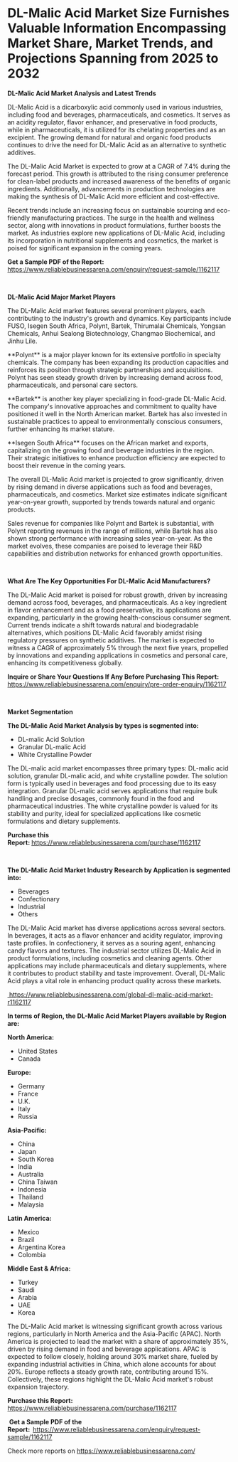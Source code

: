 <p><h1>DL-Malic Acid Market Size Furnishes Valuable Information Encompassing Market Share, Market Trends, and Projections Spanning from 2025 to 2032</h1></p><p><strong>DL-Malic Acid Market Analysis and Latest Trends</strong></p>
<p><p>DL-Malic Acid is a dicarboxylic acid commonly used in various industries, including food and beverages, pharmaceuticals, and cosmetics. It serves as an acidity regulator, flavor enhancer, and preservative in food products, while in pharmaceuticals, it is utilized for its chelating properties and as an excipient. The growing demand for natural and organic food products continues to drive the need for DL-Malic Acid as an alternative to synthetic additives.</p><p>The DL-Malic Acid Market is expected to grow at a CAGR of 7.4% during the forecast period. This growth is attributed to the rising consumer preference for clean-label products and increased awareness of the benefits of organic ingredients. Additionally, advancements in production technologies are making the synthesis of DL-Malic Acid more efficient and cost-effective.</p><p>Recent trends include an increasing focus on sustainable sourcing and eco-friendly manufacturing practices. The surge in the health and wellness sector, along with innovations in product formulations, further boosts the market. As industries explore new applications of DL-Malic Acid, including its incorporation in nutritional supplements and cosmetics, the market is poised for significant expansion in the coming years.</p></p>
<p><strong>Get a Sample PDF of the Report:&nbsp;</strong> <a href="https://www.reliablebusinessarena.com/enquiry/request-sample/1162117?utm_campaign=2185&utm_medium=2&utm_source=Github&utm_content=ia&utm_term=24032025&utm_id=dl-malic-acid">https://www.reliablebusinessarena.com/enquiry/request-sample/1162117</a></p>
<p>&nbsp;</p>
<p><strong>DL-Malic Acid Major Market Players</strong></p>
<p><p>The DL-Malic Acid market features several prominent players, each contributing to the industry's growth and dynamics. Key participants include FUSO, Isegen South Africa, Polynt, Bartek, Thirumalai Chemicals, Yongsan Chemicals, Anhui Sealong Biotechnology, Changmao Biochemical, and Jinhu Lile. </p><p>**Polynt** is a major player known for its extensive portfolio in specialty chemicals. The company has been expanding its production capacities and reinforces its position through strategic partnerships and acquisitions. Polynt has seen steady growth driven by increasing demand across food, pharmaceuticals, and personal care sectors. </p><p>**Bartek** is another key player specializing in food-grade DL-Malic Acid. The company's innovative approaches and commitment to quality have positioned it well in the North American market. Bartek has also invested in sustainable practices to appeal to environmentally conscious consumers, further enhancing its market stature.</p><p>**Isegen South Africa** focuses on the African market and exports, capitalizing on the growing food and beverage industries in the region. Their strategic initiatives to enhance production efficiency are expected to boost their revenue in the coming years.</p><p>The overall DL-Malic Acid market is projected to grow significantly, driven by rising demand in diverse applications such as food and beverages, pharmaceuticals, and cosmetics. Market size estimates indicate significant year-on-year growth, supported by trends towards natural and organic products.</p><p>Sales revenue for companies like Polynt and Bartek is substantial, with Polynt reporting revenues in the range of millions, while Bartek has also shown strong performance with increasing sales year-on-year. As the market evolves, these companies are poised to leverage their R&D capabilities and distribution networks for enhanced growth opportunities.</p></p>
<p>&nbsp;</p>
<p><strong>What Are The Key Opportunities For DL-Malic Acid Manufacturers?</strong></p>
<p><p>The DL-Malic Acid market is poised for robust growth, driven by increasing demand across food, beverages, and pharmaceuticals. As a key ingredient in flavor enhancement and as a food preservative, its applications are expanding, particularly in the growing health-conscious consumer segment. Current trends indicate a shift towards natural and biodegradable alternatives, which positions DL-Malic Acid favorably amidst rising regulatory pressures on synthetic additives. The market is expected to witness a CAGR of approximately 5% through the next five years, propelled by innovations and expanding applications in cosmetics and personal care, enhancing its competitiveness globally.</p></p>
<p><strong>Inquire or Share Your Questions If Any Before Purchasing This Report:</strong> <a href="https://www.reliablebusinessarena.com/enquiry/pre-order-enquiry/1162117?utm_campaign=2185&utm_medium=2&utm_source=Github&utm_content=ia&utm_term=24032025&utm_id=dl-malic-acid">https://www.reliablebusinessarena.com/enquiry/pre-order-enquiry/1162117</a></p>
<p>&nbsp;</p>
<p><strong>Market Segmentation</strong></p>
<p><strong>The DL-Malic Acid Market Analysis by types is segmented into:</strong></p>
<p><ul><li>DL-malic Acid Solution</li><li>Granular DL-malic Acid</li><li>White Crystalline Powder</li></ul></p>
<p><p>The DL-malic acid market encompasses three primary types: DL-malic acid solution, granular DL-malic acid, and white crystalline powder. The solution form is typically used in beverages and food processing due to its easy integration. Granular DL-malic acid serves applications that require bulk handling and precise dosages, commonly found in the food and pharmaceutical industries. The white crystalline powder is valued for its stability and purity, ideal for specialized applications like cosmetic formulations and dietary supplements.</p></p>
<p><strong>Purchase this Report:&nbsp;</strong><a href="https://www.reliablebusinessarena.com/purchase/1162117?utm_campaign=2185&utm_medium=2&utm_source=Github&utm_content=ia&utm_term=24032025&utm_id=dl-malic-acid">https://www.reliablebusinessarena.com/purchase/1162117</a></p>
<p>&nbsp;</p>
<p><strong>The DL-Malic Acid Market Industry Research by Application is segmented into:</strong></p>
<p><ul><li>Beverages</li><li>Confectionary</li><li>Industrial</li><li>Others</li></ul></p>
<p><p>The DL-Malic Acid market has diverse applications across several sectors. In beverages, it acts as a flavor enhancer and acidity regulator, improving taste profiles. In confectionery, it serves as a souring agent, enhancing candy flavors and textures. The industrial sector utilizes DL-Malic Acid in product formulations, including cosmetics and cleaning agents. Other applications may include pharmaceuticals and dietary supplements, where it contributes to product stability and taste improvement. Overall, DL-Malic Acid plays a vital role in enhancing product quality across these markets.</p></p>
<p><a href="https://www.reliablebusinessarena.com/global-dl-malic-acid-market-r1162117?utm_campaign=2185&utm_medium=2&utm_source=Github&utm_content=ia&utm_term=24032025&utm_id=dl-malic-acid">&nbsp;https://www.reliablebusinessarena.com/global-dl-malic-acid-market-r1162117</a></p>
<p><strong>In terms of Region, the DL-Malic Acid Market Players available by Region are:</strong></p>
<p>
    <p> <strong> North America: </strong>
        <ul>
            <li>United States</li>
            <li>Canada</li>
        </ul>
        </p> 
    <p> <strong> Europe: </strong>
        <ul>
            <li>Germany</li>
            <li>France</li>
            <li>U.K.</li>
            <li>Italy</li>
            <li>Russia</li>
        </ul>
        </p> 
    <p> <strong> Asia-Pacific: </strong>
        <ul>
            <li>China</li>
            <li>Japan</li>
            <li>South Korea</li>
            <li>India</li>
            <li>Australia</li>
            <li>China Taiwan</li>
            <li>Indonesia</li>
            <li>Thailand</li>
            <li>Malaysia</li>
        </ul>
        </p> 
    <p> <strong> Latin America: </strong>
        <ul>
            <li>Mexico</li>
            <li>Brazil</li>
            <li>Argentina Korea</li>
            <li>Colombia</li>
        </ul>
        </p> 
    <p> <strong> Middle East & Africa: </strong>
        <ul>
            <li>Turkey</li>
            <li>Saudi</li>
            <li>Arabia</li>
            <li>UAE</li>
            <li>Korea</li>
        </ul>
    </p>
    </p>
<p><p>The DL-Malic Acid market is witnessing significant growth across various regions, particularly in North America and the Asia-Pacific (APAC). North America is projected to lead the market with a share of approximately 35%, driven by rising demand in food and beverage applications. APAC is expected to follow closely, holding around 30% market share, fueled by expanding industrial activities in China, which alone accounts for about 20%. Europe reflects a steady growth rate, contributing around 15%. Collectively, these regions highlight the DL-Malic Acid market's robust expansion trajectory.</p></p>
<p><strong>Purchase this Report: </strong><a href="https://www.reliablebusinessarena.com/purchase/1162117?utm_campaign=2185&utm_medium=2&utm_source=Github&utm_content=ia&utm_term=24032025&utm_id=dl-malic-acid">https://www.reliablebusinessarena.com/purchase/1162117</a></p>
<p>&nbsp;<strong>Get a Sample PDF of the Report:&nbsp;&nbsp;</strong><a href="https://www.reliablebusinessarena.com/enquiry/request-sample/1162117?utm_campaign=2185&utm_medium=2&utm_source=Github&utm_content=ia&utm_term=24032025&utm_id=dl-malic-acid">https://www.reliablebusinessarena.com/enquiry/request-sample/1162117</a></p>
<p><strong></strong></p>
<p>Check more reports on <a href="https://www.reliablebusinessarena.com/?utm_campaign=2185&utm_medium=2&utm_source=Github&utm_content=ia&utm_term=24032025&utm_id=dl-malic-acid">https://www.reliablebusinessarena.com/</a></p>